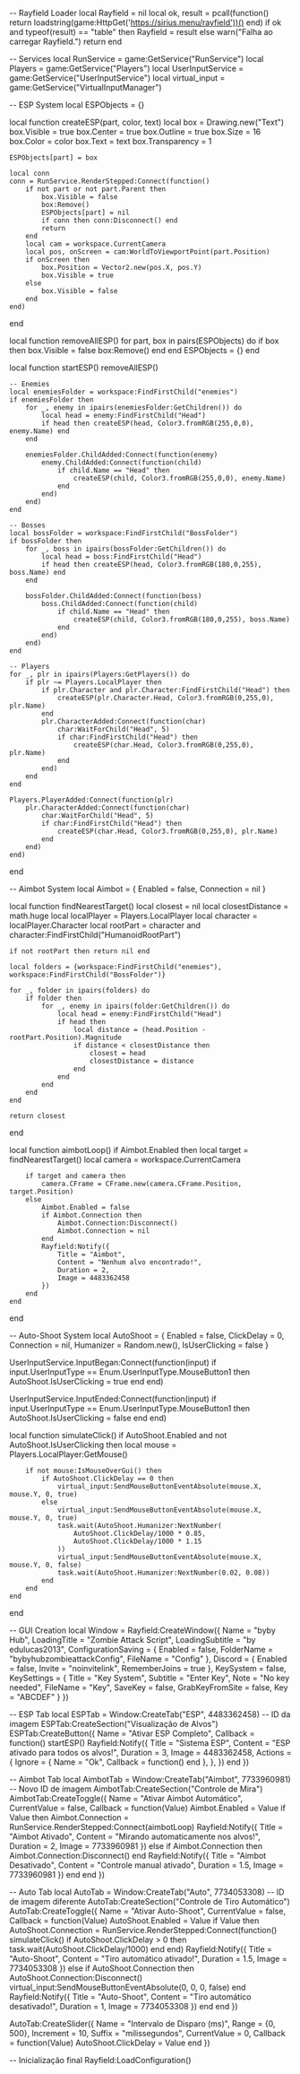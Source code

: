 -- Rayfield Loader
local Rayfield = nil
local ok, result = pcall(function()
    return loadstring(game:HttpGet('https://sirius.menu/rayfield'))()
end)
if ok and typeof(result) == "table" then
    Rayfield = result
else
    warn("Falha ao carregar Rayfield.")
    return
end

-- Services
local RunService = game:GetService("RunService")
local Players = game:GetService("Players")
local UserInputService = game:GetService("UserInputService")
local virtual_input = game:GetService("VirtualInputManager")

-- ESP System
local ESPObjects = {}

local function createESP(part, color, text)
    local box = Drawing.new("Text")
    box.Visible = true
    box.Center = true
    box.Outline = true
    box.Size = 16
    box.Color = color
    box.Text = text
    box.Transparency = 1

    ESPObjects[part] = box

    local conn
    conn = RunService.RenderStepped:Connect(function()
        if not part or not part.Parent then
            box.Visible = false
            box:Remove()
            ESPObjects[part] = nil
            if conn then conn:Disconnect() end
            return
        end
        local cam = workspace.CurrentCamera
        local pos, onScreen = cam:WorldToViewportPoint(part.Position)
        if onScreen then
            box.Position = Vector2.new(pos.X, pos.Y)
            box.Visible = true
        else
            box.Visible = false
        end
    end)
end

local function removeAllESP()
    for part, box in pairs(ESPObjects) do
        if box then
            box.Visible = false
            box:Remove()
        end
    end
    ESPObjects = {}
end

local function startESP()
    removeAllESP()
    
    -- Enemies
    local enemiesFolder = workspace:FindFirstChild("enemies")
    if enemiesFolder then
        for _, enemy in ipairs(enemiesFolder:GetChildren()) do
            local head = enemy:FindFirstChild("Head")
            if head then createESP(head, Color3.fromRGB(255,0,0), enemy.Name) end
        end
        
        enemiesFolder.ChildAdded:Connect(function(enemy)
            enemy.ChildAdded:Connect(function(child)
                if child.Name == "Head" then
                    createESP(child, Color3.fromRGB(255,0,0), enemy.Name)
                end
            end)
        end)
    end

    -- Bosses
    local bossFolder = workspace:FindFirstChild("BossFolder")
    if bossFolder then
        for _, boss in ipairs(bossFolder:GetChildren()) do
            local head = boss:FindFirstChild("Head")
            if head then createESP(head, Color3.fromRGB(180,0,255), boss.Name) end
        end
        
        bossFolder.ChildAdded:Connect(function(boss)
            boss.ChildAdded:Connect(function(child)
                if child.Name == "Head" then
                    createESP(child, Color3.fromRGB(180,0,255), boss.Name)
                end
            end)
        end)
    end

    -- Players
    for _, plr in ipairs(Players:GetPlayers()) do
        if plr ~= Players.LocalPlayer then
            if plr.Character and plr.Character:FindFirstChild("Head") then
                createESP(plr.Character.Head, Color3.fromRGB(0,255,0), plr.Name)
            end
            plr.CharacterAdded:Connect(function(char)
                char:WaitForChild("Head", 5)
                if char:FindFirstChild("Head") then
                    createESP(char.Head, Color3.fromRGB(0,255,0), plr.Name)
                end
            end)
        end
    end
    
    Players.PlayerAdded:Connect(function(plr)
        plr.CharacterAdded:Connect(function(char)
            char:WaitForChild("Head", 5)
            if char:FindFirstChild("Head") then
                createESP(char.Head, Color3.fromRGB(0,255,0), plr.Name)
            end
        end)
    end)
end

-- Aimbot System
local Aimbot = {
    Enabled = false,
    Connection = nil
}

local function findNearestTarget()
    local closest = nil
    local closestDistance = math.huge
    local localPlayer = Players.LocalPlayer
    local character = localPlayer.Character
    local rootPart = character and character:FindFirstChild("HumanoidRootPart")

    if not rootPart then return nil end

    local folders = {workspace:FindFirstChild("enemies"), workspace:FindFirstChild("BossFolder")}
    
    for _, folder in ipairs(folders) do
        if folder then
            for _, enemy in ipairs(folder:GetChildren()) do
                local head = enemy:FindFirstChild("Head")
                if head then
                    local distance = (head.Position - rootPart.Position).Magnitude
                    if distance < closestDistance then
                        closest = head
                        closestDistance = distance
                    end
                end
            end
        end
    end
    
    return closest
end

local function aimbotLoop()
    if Aimbot.Enabled then
        local target = findNearestTarget()
        local camera = workspace.CurrentCamera
        
        if target and camera then
            camera.CFrame = CFrame.new(camera.CFrame.Position, target.Position)
        else
            Aimbot.Enabled = false
            if Aimbot.Connection then
                Aimbot.Connection:Disconnect()
                Aimbot.Connection = nil
            end
            Rayfield:Notify({
                Title = "Aimbot",
                Content = "Nenhum alvo encontrado!",
                Duration = 2,
                Image = 4483362458
            })
        end
    end
end

-- Auto-Shoot System
local AutoShoot = {
    Enabled = false,
    ClickDelay = 0,
    Connection = nil,
    Humanizer = Random.new(),
    IsUserClicking = false
}

UserInputService.InputBegan:Connect(function(input)
    if input.UserInputType == Enum.UserInputType.MouseButton1 then
        AutoShoot.IsUserClicking = true
    end
end)

UserInputService.InputEnded:Connect(function(input)
    if input.UserInputType == Enum.UserInputType.MouseButton1 then
        AutoShoot.IsUserClicking = false
    end
end)

local function simulateClick()
    if AutoShoot.Enabled and not AutoShoot.IsUserClicking then
        local mouse = Players.LocalPlayer:GetMouse()
        
        if not mouse:IsMouseOverGui() then
            if AutoShoot.ClickDelay == 0 then
                virtual_input:SendMouseButtonEventAbsolute(mouse.X, mouse.Y, 0, true)
            else
                virtual_input:SendMouseButtonEventAbsolute(mouse.X, mouse.Y, 0, true)
                task.wait(AutoShoot.Humanizer:NextNumber(
                    AutoShoot.ClickDelay/1000 * 0.85, 
                    AutoShoot.ClickDelay/1000 * 1.15
                ))
                virtual_input:SendMouseButtonEventAbsolute(mouse.X, mouse.Y, 0, false)
                task.wait(AutoShoot.Humanizer:NextNumber(0.02, 0.08))
            end
        end
    end
end

-- GUI Creation
local Window = Rayfield:CreateWindow({
    Name = "byby Hub",
    LoadingTitle = "Zombie Attack Script",
    LoadingSubtitle = "by edulucas2013",
    ConfigurationSaving = {
        Enabled = false,
        FolderName = "bybyhubzombieattackConfig",
        FileName = "Config"
    },
    Discord = {
        Enabled = false,
        Invite = "noinvitelink",
        RememberJoins = true
    },
    KeySystem = false,
    KeySettings = {
        Title = "Key System",
        Subtitle = "Enter Key",
        Note = "No key needed",
        FileName = "Key",
        SaveKey = false,
        GrabKeyFromSite = false,
        Key = "ABCDEF"
    }
})

-- ESP Tab
local ESPTab = Window:CreateTab("ESP", 4483362458) -- ID da imagem
ESPTab:CreateSection("Visualização de Alvos")
ESPTab:CreateButton({
    Name = "Ativar ESP Completo",
    Callback = function()
        startESP()
        Rayfield:Notify({
            Title = "Sistema ESP",
            Content = "ESP ativado para todos os alvos!",
            Duration = 3,
            Image = 4483362458,
            Actions = {
                Ignore = {
                    Name = "Ok",
                    Callback = function()
                    end
                },
            },
        })
    end
})

-- Aimbot Tab
local AimbotTab = Window:CreateTab("Aimbot", 7733960981) -- Novo ID de imagem
AimbotTab:CreateSection("Controle de Mira")
AimbotTab:CreateToggle({
    Name = "Ativar Aimbot Automático",
    CurrentValue = false,
    Callback = function(Value)
        Aimbot.Enabled = Value
        if Value then
            Aimbot.Connection = RunService.RenderStepped:Connect(aimbotLoop)
            Rayfield:Notify({
                Title = "Aimbot Ativado",
                Content = "Mirando automaticamente nos alvos!",
                Duration = 2,
                Image = 7733960981
            })
        else
            if Aimbot.Connection then
                Aimbot.Connection:Disconnect()
            end
            Rayfield:Notify({
                Title = "Aimbot Desativado",
                Content = "Controle manual ativado",
                Duration = 1.5,
                Image = 7733960981
            })
        end
    end
})

-- Auto Tab
local AutoTab = Window:CreateTab("Auto", 7734053308) -- ID de imagem diferente
AutoTab:CreateSection("Controle de Tiro Automático")
AutoTab:CreateToggle({
    Name = "Ativar Auto-Shoot",
    CurrentValue = false,
    Callback = function(Value)
        AutoShoot.Enabled = Value
        if Value then
            AutoShoot.Connection = RunService.RenderStepped:Connect(function()
                simulateClick()
                if AutoShoot.ClickDelay > 0 then
                    task.wait(AutoShoot.ClickDelay/1000)
                end
            end)
            Rayfield:Notify({
                Title = "Auto-Shoot",
                Content = "Tiro automático ativado!",
                Duration = 1.5,
                Image = 7734053308
            })
        else
            if AutoShoot.Connection then
                AutoShoot.Connection:Disconnect()
                virtual_input:SendMouseButtonEventAbsolute(0, 0, 0, false)
            end
            Rayfield:Notify({
                Title = "Auto-Shoot",
                Content = "Tiro automático desativado!",
                Duration = 1,
                Image = 7734053308
            })
        end
    end
})

AutoTab:CreateSlider({
    Name = "Intervalo de Disparo (ms)",
    Range = {0, 500},
    Increment = 10,
    Suffix = "milissegundos",
    CurrentValue = 0,
    Callback = function(Value)
        AutoShoot.ClickDelay = Value
    end
})

-- Inicialização final
Rayfield:LoadConfiguration()
